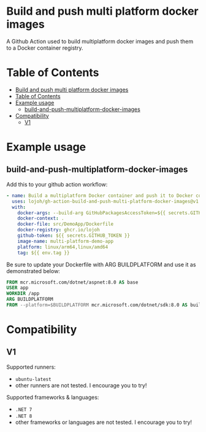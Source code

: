 # Build and push multi platform docker images

A Github Action used to build multiplatform docker images and push them to a Docker container registry.

# Table of Contents

- [Build and push multi platform docker images](#build-and-push-multi-platform-docker-images)
- [Table of Contents](#table-of-contents)
- [Example usage](#example-usage)
  - [build-and-push-multiplatform-docker-images](#build-and-push-multiplatform-docker-images)
- [Compatibility](#compatibility)
  - [V1](#v1)

# Example usage

## build-and-push-multiplatform-docker-images

Add this to your github action workflow:

```yaml
- name: Build a multiplatform Docker container and push it to Docker container registry
  uses: lojoh/gh-action-build-and-push-multi-platform-docker-images@v1.0
  with:
    docker-args: --build-arg GitHubPackagesAccessToken=${{ secrets.GITHUB_TOKEN }}
    docker-context: .
    docker-file: src/DemoApp/Dockerfile
    docker-registry: ghcr.io/lojoh
    github-token: ${{ secrets.GITHUB_TOKEN }}
    image-name: multi-platform-demo-app
    platform: linux/arm64,linux/amd64
    tag: ${{ env.tag }}
```

Be sure to update your Dockerfile with ARG BUILDPLATFORM and use it as demonstrated below:

```Dockerfile
FROM mcr.microsoft.com/dotnet/aspnet:8.0 AS base
USER app
WORKDIR /app
ARG BUILDPLATFORM
FROM --platform=$BUILDPLATFORM mcr.microsoft.com/dotnet/sdk:8.0 AS build
```

# Compatibility

## V1

Supported runners:

- `ubuntu-latest`
- other runners are not tested. I encourage you to try!

Supported frameworks & languages:

- `.NET 7`
- `.NET 8`
- other frameworks or languages are not tested. I encourage you to try!
